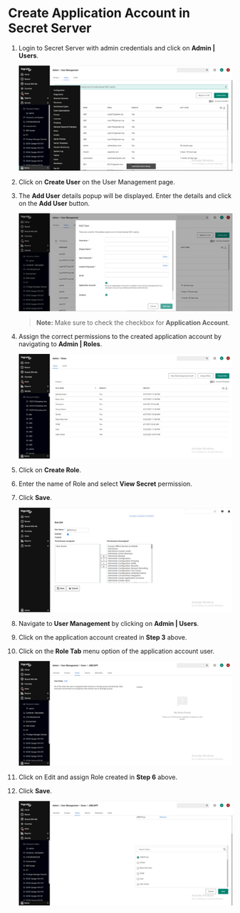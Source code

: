 [title]: # (Create Application Account in Secret Server)
[tags]: # (application account)
[priority]: # (101)
# Create Application Account in Secret Server

1. Login to Secret Server with admin credentials and click on __Admin | Users__.

   ![Secret Server](images/e2ebd630842c27940c81f1b4d3d90901.png)

1. Click on __Create User__ on the User Management page.

1. The __Add User__ details popup will be displayed. Enter the details and click on the __Add User__ button.

   ![Add User](images/620c78ab9519674039e92a67963f0c8b.png)

   >**Note:** Make sure to check the checkbox for __Application Account__.

1. Assign the correct permissions to the created application account by navigating to __Admin | Roles__.

   ![Admin](images/425560a845477a932e5d50460c88e04a.png)

1. Click on __Create Role__.

1. Enter the name of Role and select __View Secret__ permission.

1. Click __Save__.

   ![View Secret](images/1106865a1757975b0465f0b9e8660828.png)

1. Navigate to __User Management__ by clicking on __Admin | Users__.

1. Click on the application account created in __Step 3__ above.

1. Click on the __Role Tab__ menu option of the application account user.

   ![Role Tab](images/df062b1fc558044eb711d284d6f4691d.png)

1. Click on Edit and assign Role created in __Step 6__ above.
1. Click __Save__.

   ![Role](images/c76efb4a7368f2ee9d9ac5ac1a920a11.png)